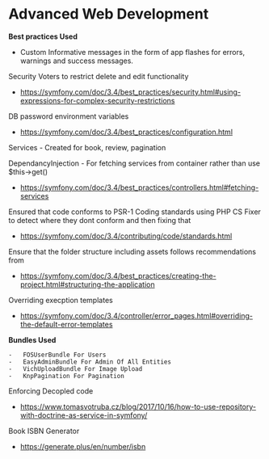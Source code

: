 Advanced Web Development
================

**Best practices Used**

- Custom Informative messages in the form of app flashes for errors, warnings and success messages.

Security Voters to restrict delete and edit functionality 
- https://symfony.com/doc/3.4/best_practices/security.html#using-expressions-for-complex-security-restrictions

DB password environment variables 
   - https://symfony.com/doc/3.4/best_practices/configuration.html


Services - Created for book, review, pagination 

DependancyInjection - For fetching services from container rather than use $this->get()
-   https://symfony.com/doc/3.4/best_practices/controllers.html#fetching-services

Ensured that code conforms to PSR-1 Coding standards using PHP CS Fixer to detect where they dont conform and then fixing that 
-   https://symfony.com/doc/3.4/contributing/code/standards.html
    

Ensure that the folder structure including assets follows recommendations from 
- https://symfony.com/doc/3.4/best_practices/creating-the-project.html#structuring-the-application
 
Overriding execption templates 
- https://symfony.com/doc/3.4/controller/error_pages.html#overriding-the-default-error-templates
 
**Bundles Used**
    
    -   FOSUserBundle For Users
    -   EasyAdminBundle For Admin Of All Entities
    -   VichUploadBundle For Image Upload
    -   KnpPagination For Pagination
    
Enforcing Decopled code
- https://www.tomasvotruba.cz/blog/2017/10/16/how-to-use-repository-with-doctrine-as-service-in-symfony/

Book ISBN Generator
- https://generate.plus/en/number/isbn
